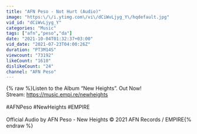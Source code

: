 ```yaml
---
title: "AFN Peso - Not Hurt (Audio)"
image: "https:\/\/i.ytimg.com\/vi\/dCiWvLjyg_Y\/hqdefault.jpg"
vid_id: "dCiWvLjyg_Y"
categories: "Music"
tags: ["afn","peso","da"]
date: "2021-10-04T01:32:37+03:00"
vid_date: "2021-07-23T04:00:26Z"
duration: "PT3M14S"
viewcount: "73192"
likeCount: "1610"
dislikeCount: "24"
channel: "AFN Peso"
---
```

{% raw %}Listen to the Album “New Heights”. Out Now!<br />Stream: <a rel="nofollow" target="blank" href="https://music.empi.re/newheights">https://music.empi.re/newheights</a><br /><br />#AFNPeso  #NewHeights  #EMPIRE <br /><br />Official Audio by AFN Peso  - New Heights  © 2021 AFN Records / EMPIRE{% endraw %}
